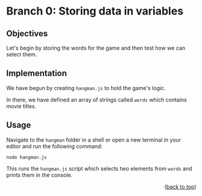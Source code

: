 # Branch 0: Storing data in variables

## Objectives

Let's begin by storing the words for the game and then test how we can select them.

## Implementation

We have begun by creating `hangman.js` to hold the game's logic.

In there, we have defined an array of strings called `words` which contains movie titles.

## Usage

Navigate to the `hangman` folder in a shell or open a new terminal in your editor and run the following command:

```
node hangman.js
```

This runs the `hangman.js` script which selects two elements from `words` and prints them in the console.

<p align="right">(<a href="#top">back to top</a>)</p>
